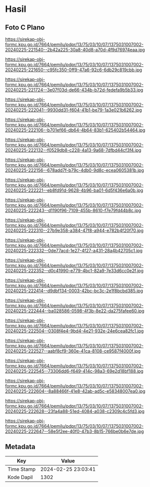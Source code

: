 # Hasil

## Foto C Plano

https://sirekap-obj-formc.kpu.go.id/7664/pemilu/pdpr/13/75/03/10/07/1375031007002-20240225-221540--2b42a225-30a8-40d8-a70d-4f9d76974eaa.jpg

https://sirekap-obj-formc.kpu.go.id/7664/pemilu/pdpr/13/75/03/10/07/1375031007002-20240225-221650--c95fc350-0ff9-47a6-92c6-6db29c819cbb.jpg

https://sirekap-obj-formc.kpu.go.id/7664/pemilu/pdpr/13/75/03/10/07/1375031007002-20240225-221724--3e07f03d-de66-434b-b72d-fedefa9b5b33.jpg

https://sirekap-obj-formc.kpu.go.id/7664/pemilu/pdpr/13/75/03/10/07/1375031007002-20240225-222041--9930dd31-f604-41b1-be79-1a3e021b6262.jpg

https://sirekap-obj-formc.kpu.go.id/7664/pemilu/pdpr/13/75/03/10/07/1375031007002-20240225-222106--b701ef66-db64-4b64-83b1-625402b54464.jpg

https://sirekap-obj-formc.kpu.go.id/7664/pemilu/pdpr/13/75/03/10/07/1375031007002-20240225-222132--f0529db8-c228-4a13-9a68-7dfbd44cf3f4.jpg

https://sirekap-obj-formc.kpu.go.id/7664/pemilu/pdpr/13/75/03/10/07/1375031007002-20240225-222156--678add7f-b79c-4db0-9d8c-ecea0605381b.jpg

https://sirekap-obj-formc.kpu.go.id/7664/pemilu/pdpr/13/75/03/10/07/1375031007002-20240225-222221--eb8fd91d-9628-4b96-ba01-6d5f436e6a0b.jpg

https://sirekap-obj-formc.kpu.go.id/7664/pemilu/pdpr/13/75/03/10/07/1375031007002-20240225-222243--d1190f96-7109-455b-8610-f7e79fd44b8c.jpg

https://sirekap-obj-formc.kpu.go.id/7664/pemilu/pdpr/13/75/03/10/07/1375031007002-20240225-222310--27b9e358-a384-47f8-a944-e782b4f20f70.jpg

https://sirekap-obj-formc.kpu.go.id/7664/pemilu/pdpr/13/75/03/10/07/1375031007002-20240225-222332--0de77acd-1e27-4f27-a431-28a4b42705c1.jpg

https://sirekap-obj-formc.kpu.go.id/7664/pemilu/pdpr/13/75/03/10/07/1375031007002-20240225-222352--d0c41990-e779-4bc1-82a9-7e33d6cc0e2f.jpg

https://sirekap-obj-formc.kpu.go.id/7664/pemilu/pdpr/13/75/03/10/07/1375031007002-20240225-222414--d9dbf134-0003-42bc-bc3c-2e1f8bcbd385.jpg

https://sirekap-obj-formc.kpu.go.id/7664/pemilu/pdpr/13/75/03/10/07/1375031007002-20240225-222444--ba028586-0598-4f3b-8e22-da275fafee60.jpg

https://sirekap-obj-formc.kpu.go.id/7664/pemilu/pdpr/13/75/03/10/07/1375031007002-20240225-222504--0308f4e4-9bd4-4e21-932e-24e6cea82fc1.jpg

https://sirekap-obj-formc.kpu.go.id/7664/pemilu/pdpr/13/75/03/10/07/1375031007002-20240225-222527--aabf8cf9-360e-41ca-8108-ce9587f4000f.jpg

https://sirekap-obj-formc.kpu.go.id/7664/pemilu/pdpr/13/75/03/10/07/1375031007002-20240225-222545--73306dd6-f649-414c-98a3-69e2d18bf188.jpg

https://sirekap-obj-formc.kpu.go.id/7664/pemilu/pdpr/13/75/03/10/07/1375031007002-20240225-222604--8a88466f-41e8-42ab-ad5c-e58348007ea0.jpg

https://sirekap-obj-formc.kpu.go.id/7664/pemilu/pdpr/13/75/03/10/07/1375031007002-20240225-222628--23fa4a88-51ed-4084-a038-c2309c4c5fd3.jpg

https://sirekap-obj-formc.kpu.go.id/7664/pemilu/pdpr/13/75/03/10/07/1375031007002-20240225-222647--58e5f2ee-40f0-47b3-8b15-766be0b6e7de.jpg


## Metadata

| Key        | Value               |
| ---------- | ------------------- |
| Time Stamp | 2024-02-25 23:03:41 |
| Kode Dapil | 1302                |



